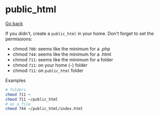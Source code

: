 # public_html

[Go back](..#starting-your-web-project)

If you didn't, create a ``public_html`` in your home. Don't forget to set the permissions:

* chmod `700`: seems like the minimum for a .php
* chmod `744`: seems like the minimum for a .html
* chmod `711`: seems like the minimum for a folder
* chmod ``711``: on your home (`~`) folder
* chmod ``711``: on ``public_html`` folder

Examples

```bash
# folders
chmod 711 ~
chmod 711 ~/public_html
# on a file
chmod 744 ~/public_html/index.html
```